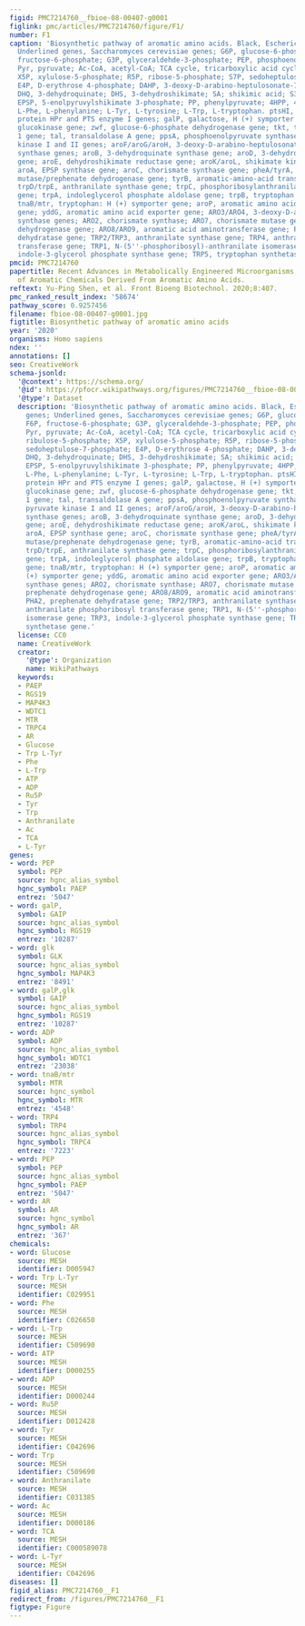 ```yaml
---
figid: PMC7214760__fbioe-08-00407-g0001
figlink: pmc/articles/PMC7214760/figure/F1/
number: F1
caption: 'Biosynthetic pathway of aromatic amino acids. Black, Escherichia coli genes;
  Underlined genes, Saccharomyces cerevisiae genes; G6P, glucose-6-phosphate; F6P,
  fructose-6-phosphate; G3P, glyceraldehde-3-phosphate; PEP, phosphoenolpyruvate;
  Pyr, pyruvate; Ac-CoA, acetyl-CoA; TCA cycle, tricarboxylic acid cycle; Ru5P, ribulose-5-phosphate;
  X5P, xylulose-5-phosphate; R5P, ribose-5-phosphate; S7P, sedoheptulose-7-phosphate;
  E4P, D-erythrose 4-phosphate; DAHP, 3-deoxy-D-arabino-heptulosonate-7-phosphate;
  DHQ, 3-dehydroquinate; DHS, 3-dehydroshikimate; SA; shikimic acid; S3P, shikimate-3-phosphate;
  EPSP, 5-enolpyruvylshikimate 3-phosphate; PP, phenylpyruvate; 4HPP, 4-hydroxyphenylpyruvate;
  L-Phe, L-phenylanine; L-Tyr, L-tyrosine; L-Trp, L-tryptophan. ptsHI, phosphocarrier
  protein HPr and PTS enzyme I genes; galP, galactose, H (+) symporter gene; glk,
  glucokinase gene; zwf, glucose-6-phosphate dehydrogenase gene; tkt, transketolase
  1 gene; tal, transaldolase A gene; ppsA, phosphoenolpyruvate synthase; pykFA, pyruvate
  kinase I and II genes; aroF/aroG/aroH, 3-deoxy-D-arabino-heptulosonate-7-phosphate
  synthase genes; aroB, 3-dehydroquinate synthase gene; aroD, 3-dehydroquinate dehydratase
  gene; aroE, dehydroshikimate reductase gene; aroK/aroL, shikimate kinase genes;
  aroA, EPSP synthase gene; aroC, chorismate synthase gene; pheA/tyrA, chorismate
  mutase/prephenate dehydrogenase gene; tyrB, aromatic-amino-acid transaminase gene;
  trpD/trpE, anthranilate synthase gene; trpC, phosphoribosylanthranilate isomerase
  gene; trpA, indoleglycerol phosphate aldolase gene; trpB, tryptophan synthase gene;
  tnaB/mtr, tryptophan: H (+) symporter gene; aroP, aromatic amino acid: H (+) symporter
  gene; yddG, aromatic amino acid exporter gene; ARO3/ARO4, 3-deoxy-D-arabino-heptulosonate-7-phosphate
  synthase genes; ARO2, chorismate synthase; ARO7, chorismate mutase gene; TYR1, prephenate
  dehydrogenase gene; ARO8/ARO9, aromatic acid aminotransferase gene; PHA2, prephenate
  dehydratase gene; TRP2/TRP3, anthranilate synthase gene; TRP4, anthranilate phosphoribosyl
  transferase gene; TRP1, N-(5''-phosphoribosyl)-anthranilate isomerase gene; TRP3,
  indole-3-glycerol phosphate synthase gene; TRP5, tryptophan synthetase gene.'
pmcid: PMC7214760
papertitle: Recent Advances in Metabolically Engineered Microorganisms for the Production
  of Aromatic Chemicals Derived From Aromatic Amino Acids.
reftext: Yu-Ping Shen, et al. Front Bioeng Biotechnol. 2020;8:407.
pmc_ranked_result_index: '58674'
pathway_score: 0.9257456
filename: fbioe-08-00407-g0001.jpg
figtitle: Biosynthetic pathway of aromatic amino acids
year: '2020'
organisms: Homo sapiens
ndex: ''
annotations: []
seo: CreativeWork
schema-jsonld:
  '@context': https://schema.org/
  '@id': https://pfocr.wikipathways.org/figures/PMC7214760__fbioe-08-00407-g0001.html
  '@type': Dataset
  description: 'Biosynthetic pathway of aromatic amino acids. Black, Escherichia coli
    genes; Underlined genes, Saccharomyces cerevisiae genes; G6P, glucose-6-phosphate;
    F6P, fructose-6-phosphate; G3P, glyceraldehde-3-phosphate; PEP, phosphoenolpyruvate;
    Pyr, pyruvate; Ac-CoA, acetyl-CoA; TCA cycle, tricarboxylic acid cycle; Ru5P,
    ribulose-5-phosphate; X5P, xylulose-5-phosphate; R5P, ribose-5-phosphate; S7P,
    sedoheptulose-7-phosphate; E4P, D-erythrose 4-phosphate; DAHP, 3-deoxy-D-arabino-heptulosonate-7-phosphate;
    DHQ, 3-dehydroquinate; DHS, 3-dehydroshikimate; SA; shikimic acid; S3P, shikimate-3-phosphate;
    EPSP, 5-enolpyruvylshikimate 3-phosphate; PP, phenylpyruvate; 4HPP, 4-hydroxyphenylpyruvate;
    L-Phe, L-phenylanine; L-Tyr, L-tyrosine; L-Trp, L-tryptophan. ptsHI, phosphocarrier
    protein HPr and PTS enzyme I genes; galP, galactose, H (+) symporter gene; glk,
    glucokinase gene; zwf, glucose-6-phosphate dehydrogenase gene; tkt, transketolase
    1 gene; tal, transaldolase A gene; ppsA, phosphoenolpyruvate synthase; pykFA,
    pyruvate kinase I and II genes; aroF/aroG/aroH, 3-deoxy-D-arabino-heptulosonate-7-phosphate
    synthase genes; aroB, 3-dehydroquinate synthase gene; aroD, 3-dehydroquinate dehydratase
    gene; aroE, dehydroshikimate reductase gene; aroK/aroL, shikimate kinase genes;
    aroA, EPSP synthase gene; aroC, chorismate synthase gene; pheA/tyrA, chorismate
    mutase/prephenate dehydrogenase gene; tyrB, aromatic-amino-acid transaminase gene;
    trpD/trpE, anthranilate synthase gene; trpC, phosphoribosylanthranilate isomerase
    gene; trpA, indoleglycerol phosphate aldolase gene; trpB, tryptophan synthase
    gene; tnaB/mtr, tryptophan: H (+) symporter gene; aroP, aromatic amino acid: H
    (+) symporter gene; yddG, aromatic amino acid exporter gene; ARO3/ARO4, 3-deoxy-D-arabino-heptulosonate-7-phosphate
    synthase genes; ARO2, chorismate synthase; ARO7, chorismate mutase gene; TYR1,
    prephenate dehydrogenase gene; ARO8/ARO9, aromatic acid aminotransferase gene;
    PHA2, prephenate dehydratase gene; TRP2/TRP3, anthranilate synthase gene; TRP4,
    anthranilate phosphoribosyl transferase gene; TRP1, N-(5''-phosphoribosyl)-anthranilate
    isomerase gene; TRP3, indole-3-glycerol phosphate synthase gene; TRP5, tryptophan
    synthetase gene.'
  license: CC0
  name: CreativeWork
  creator:
    '@type': Organization
    name: WikiPathways
  keywords:
  - PAEP
  - RGS19
  - MAP4K3
  - WDTC1
  - MTR
  - TRPC4
  - AR
  - Glucose
  - Trp L-Tyr
  - Phe
  - L-Trp
  - ATP
  - ADP
  - Ru5P
  - Tyr
  - Trp
  - Anthranilate
  - Ac
  - TCA
  - L-Tyr
genes:
- word: РЕР
  symbol: PEP
  source: hgnc_alias_symbol
  hgnc_symbol: PAEP
  entrez: '5047'
- word: galP,
  symbol: GAIP
  source: hgnc_alias_symbol
  hgnc_symbol: RGS19
  entrez: '10287'
- word: glk
  symbol: GLK
  source: hgnc_alias_symbol
  hgnc_symbol: MAP4K3
  entrez: '8491'
- word: galP,glk
  symbol: GAIP
  source: hgnc_alias_symbol
  hgnc_symbol: RGS19
  entrez: '10287'
- word: ADP
  symbol: ADP
  source: hgnc_alias_symbol
  hgnc_symbol: WDTC1
  entrez: '23038'
- word: tnaB/mtr
  symbol: MTR
  source: hgnc_symbol
  hgnc_symbol: MTR
  entrez: '4548'
- word: TRP4
  symbol: TRP4
  source: hgnc_alias_symbol
  hgnc_symbol: TRPC4
  entrez: '7223'
- word: PEP
  symbol: PEP
  source: hgnc_alias_symbol
  hgnc_symbol: PAEP
  entrez: '5047'
- word: AR
  symbol: AR
  source: hgnc_symbol
  hgnc_symbol: AR
  entrez: '367'
chemicals:
- word: Glucose
  source: MESH
  identifier: D005947
- word: Trp L-Tyr
  source: MESH
  identifier: C029951
- word: Phe
  source: MESH
  identifier: C026650
- word: L-Trp
  source: MESH
  identifier: C509690
- word: ATP
  source: MESH
  identifier: D000255
- word: ADP
  source: MESH
  identifier: D000244
- word: Ru5P
  source: MESH
  identifier: D012428
- word: Tyr
  source: MESH
  identifier: C042696
- word: Trp
  source: MESH
  identifier: C509690
- word: Anthranilate
  source: MESH
  identifier: C031385
- word: Ac
  source: MESH
  identifier: D000186
- word: TCA
  source: MESH
  identifier: C000589078
- word: L-Tyr
  source: MESH
  identifier: C042696
diseases: []
figid_alias: PMC7214760__F1
redirect_from: /figures/PMC7214760__F1
figtype: Figure
---
```

